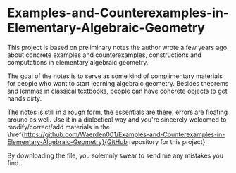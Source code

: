 # Examples-and-Counterexamples-in-Elementary-Algebraic-Geometry

This project is based on preliminary notes the author wrote a few years ago 
about concrete examples and counterexamples, constructions and computations in elementary algebraic geometry.

The goal of the notes is to serve as some kind of complimentary materials for people who want
to start learning algebraic geometry. Besides theorems and lemmas in classical textbooks,
people can have concrete objects to get hands dirty. 

The notes is still in a rough form, the essentials are there, errors are floating around as well. 
Use it in a dialectical way and you're sincerely welcomed to modify/correct/add materials in the \href{https://github.com/Waerden001/Examples-and-Counterexamples-in-Elementary-Algebraic-Geometry}{GitHub repository for this project}. 

By downloading the file, you solemnly swear to send me any mistakes you find.

